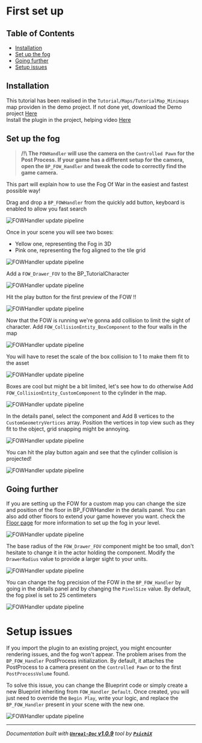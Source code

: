 # First set up

## Table of Contents

- [Installation](#installation)
- [Set up the fog](#set-up-the-fog)
- [Going further](#going-further)
- [Setup issues](#set-up-issues)

## Installation

This tutorial has been realised in the `Tutorial/Maps/TutorialMap_Minimaps` map providen in the demo project.
If not done yet, download the Demo project [Here](https://github.com/gandoulf/LayeredFOW_Demo) <br />
Install the plugin in the project, helping video [Here](https://www.youtube.com/watch?v=B9pieujL91c) <br />

## Set up the fog

> **/!\ The `FOWHandler` will use the camera on the `Controlled Pawn` for the Post Process. If your game has a
different setup for the camera, open the `BP_FOW_Handler` and tweak the code to correctly find the game camera.<br />**

This part will explain how to use the Fog Of War in the easiest and fastest possible way!

Drag and drop a `BP_FOWHandler` from the quickly add button, keyboard is enabled to allow you fast search

![FOWHandler update pipeline](../../assets/Tutorial/FirstSetUp/1_DragAndDropFOWHandler.png)

Once in your scene you will see two boxes:
- Yellow one, representing the Fog in 3D
- Pink one, representing the fog aligned to the tile grid

![FOWHandler update pipeline](../../assets/Tutorial/FirstSetUp/2_DragAndDropFOWHandler_Result.png)

Add a `FOW_Drawer_FOV` to the BP_TutorialCharacter

![FOWHandler update pipeline](../../assets/Tutorial/FirstSetUp/3_AddDrawerToTheCharacter.png)

Hit the play button for the first preview of the FOW !!

![FOWHandler update pipeline](../../assets/Tutorial/FirstSetUp/4_PlayGameWithFog.png)

Now that the FOW is running we're gonna add collision to limit the sight of character.
Add `FOW_CollisionEntity_BoxComponent` to the four walls in the map

![FOWHandler update pipeline](../../assets/Tutorial/FirstSetUp/5_AddCollisionToWall.png)

You will have to reset the scale of the box collision to 1 to make them fit to the asset

![FOWHandler update pipeline](../../assets/Tutorial/FirstSetUp/6_ResetCollisionScaleTo1.png)

Boxes are cool but might be a bit limited, let's see how to do otherwise
Add `FOW_CollisionEntity_CustomComponent` to the cylinder in the map.

![FOWHandler update pipeline](../../assets/Tutorial/FirstSetUp/7_AddCustomCollisionToWall.png)

In the details panel, select the component and Add 8 vertices to the `CustomGeometryVertices` array.
Position the vertices in top view such as they fit to the object, grid snapping might be annoying.

![FOWHandler update pipeline](../../assets/Tutorial/FirstSetUp/8_AddVerticesToYourCustomCollider.png)

You can hit the play button again and see that the cylinder collision is projected!

![FOWHandler update pipeline](../../assets/Tutorial/FirstSetUp/8.1_CollistionAreCasted.png)

## Going further

If you are setting up the FOW for a custom map you can change the size and position of the floor
in BP_FOWHandler in the details panel. You can also add other floors to extend your game however
you want. check the [](/book/Tutorials/)[Floor page](Floor_Verticality.md) for more information to set up the fog in your level.

![FOWHandler update pipeline](../../assets/Tutorial/FirstSetUp/9_AdapteTheFOWToYourGame.png)

The base radius of the `FOW_Drawer_FOV` component might be too small, don't hesitate to change it
in the actor holding the component. Modify the `DrawerRadius` value to provide a larger sight to your units.

![FOWHandler update pipeline](../../assets/Tutorial/FirstSetUp/10_ChangeRadiusSize.png)

You can change the fog precision of the FOW in the `BP_FOW_Handler` by going in the details panel
and by changing the `PixelSize` value. By default, the fog pixel is set to 25 centimeters

![FOWHandler update pipeline](../../assets/Tutorial/FirstSetUp/11_Chance_the_fog_precision.png)

# Setup issues

If you import the plugin to an existing project, you might encounter rendering issues, and the fog won't appear.
The problem arises from the `BP_FOW_Handler` PostProcess initialization. By default, it attaches the PostProcess
to a camera present on the `Controlled Pawn` or to the first `PostProcessVolume` found.

To solve this issue, you can change the Blueprint code or simply create a new Blueprint inheriting from `FOW_Handler_Default`.
Once created, you will just need to override the `Begin Play`, write your logic, and replace the `BP_FOW_Handler` present in
your scene with the new one.

![FOWHandler update pipeline](../../assets/Tutorial/FirstSetUp/12_FOW_Handler_PostProcess.png)

---
_Documentation built with [**`Unreal-Doc` v1.0.9**](https://github.com/PsichiX/unreal-doc) tool by [**`PsichiX`**](https://github.com/PsichiX)_